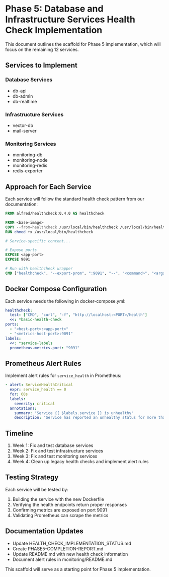 # Phase 5: Database and Infrastructure Services Health Check Implementation

This document outlines the scaffold for Phase 5 implementation, which will focus on the remaining 12 services.

## Services to Implement

### Database Services
- db-api
- db-admin 
- db-realtime

### Infrastructure Services
- vector-db
- mail-server

### Monitoring Services
- monitoring-db
- monitoring-node
- monitoring-redis
- redis-exporter

## Approach for Each Service

Each service will follow the standard health check pattern from our documentation:

```dockerfile
FROM alfred/healthcheck:0.4.0 AS healthcheck

FROM <base-image>
COPY --from=healthcheck /usr/local/bin/healthcheck /usr/local/bin/healthcheck
RUN chmod +x /usr/local/bin/healthcheck

# Service-specific content...

# Expose ports
EXPOSE <app-port>
EXPOSE 9091

# Run with healthcheck wrapper
CMD ["healthcheck", "--export-prom", ":9091", "--", "<command>", "<args>"]
```

## Docker Compose Configuration

Each service needs the following in docker-compose.yml:

```yaml
healthcheck:
  test: ["CMD", "curl", "-f", "http://localhost:<PORT>/health"]
  <<: *basic-health-check
ports:
  - "<host-port>:<app-port>"
  - "<metrics-host-port>:9091"
labels:
  <<: *service-labels
  prometheus.metrics.port: "9091"
```

## Prometheus Alert Rules

Implement alert rules for `service_health` in Prometheus:

```yaml
- alert: ServiceHealthCritical
  expr: service_health == 0
  for: 60s
  labels:
    severity: critical
  annotations:
    summary: "Service {{ $labels.service }} is unhealthy"
    description: "Service has reported an unhealthy status for more than 1 minute"
```

## Timeline

1. Week 1: Fix and test database services
2. Week 2: Fix and test infrastructure services  
3. Week 3: Fix and test monitoring services
4. Week 4: Clean up legacy health checks and implement alert rules

## Testing Strategy

Each service will be tested by:
1. Building the service with the new Dockerfile
2. Verifying the health endpoints return proper responses
3. Confirming metrics are exposed on port 9091
4. Validating Prometheus can scrape the metrics

## Documentation Updates

- Update HEALTH_CHECK_IMPLEMENTATION_STATUS.md
- Create PHASE5-COMPLETION-REPORT.md
- Update README.md with new health check information
- Document alert rules in monitoring/README.md

This scaffold will serve as a starting point for Phase 5 implementation.